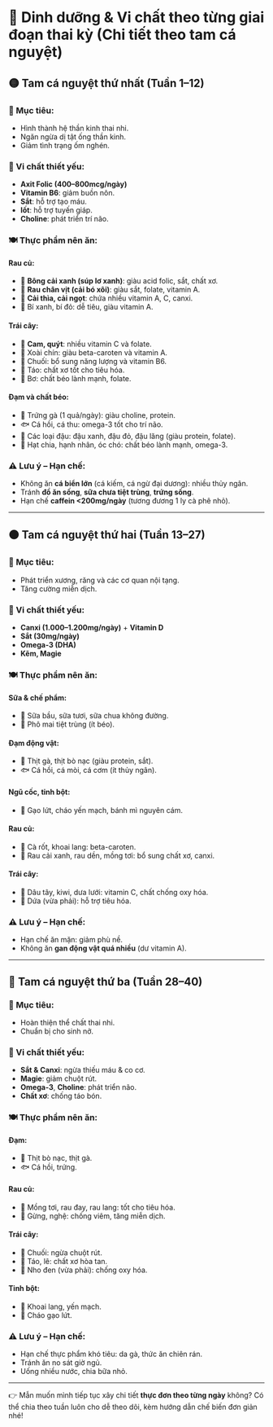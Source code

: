 # 🥗 Dinh dưỡng & Vi chất theo từng giai đoạn thai kỳ (Chi tiết theo tam cá nguyệt)

## 🟡 Tam cá nguyệt thứ nhất (Tuần 1–12)

### 🎯 Mục tiêu:

* Hình thành hệ thần kinh thai nhi.
* Ngăn ngừa dị tật ống thần kinh.
* Giảm tình trạng ốm nghén.

### 💊 Vi chất thiết yếu:

* **Axit Folic (400–800mcg/ngày)**
* **Vitamin B6**: giảm buồn nôn.
* **Sắt**: hỗ trợ tạo máu.
* **Iốt**: hỗ trợ tuyến giáp.
* **Choline**: phát triển trí não.

### 🍽️ Thực phẩm nên ăn:

#### Rau củ:

* 🥦 **Bông cải xanh (súp lơ xanh)**: giàu acid folic, sắt, chất xơ.
* 🥬 **Rau chân vịt (cải bó xôi)**: giàu sắt, folate, vitamin A.
* 🥬 **Cải thìa, cải ngọt**: chứa nhiều vitamin A, C, canxi.
* 🥒 Bí xanh, bí đỏ: dễ tiêu, giàu vitamin A.

#### Trái cây:

* 🍊 **Cam, quýt**: nhiều vitamin C và folate.
* 🥭 Xoài chín: giàu beta-caroten và vitamin A.
* 🍌 Chuối: bổ sung năng lượng và vitamin B6.
* 🍎 Táo: chất xơ tốt cho tiêu hóa.
* 🥑 Bơ: chất béo lành mạnh, folate.

#### Đạm và chất béo:

* 🥚 Trứng gà (1 quả/ngày): giàu choline, protein.
* 🐟 Cá hồi, cá thu: omega-3 tốt cho trí não.
* 🫘 Các loại đậu: đậu xanh, đậu đỏ, đậu lăng (giàu protein, folate).
* 🌰 Hạt chia, hạnh nhân, óc chó: chất béo lành mạnh, omega-3.

### ⚠️ Lưu ý – Hạn chế:

* Không ăn **cá biển lớn** (cá kiếm, cá ngừ đại dương): nhiều thủy ngân.
* Tránh **đồ ăn sống**, **sữa chưa tiệt trùng**, **trứng sống**.
* Hạn chế **caffein <200mg/ngày** (tương đương 1 ly cà phê nhỏ).

---

## 🟠 Tam cá nguyệt thứ hai (Tuần 13–27)

### 🎯 Mục tiêu:

* Phát triển xương, răng và các cơ quan nội tạng.
* Tăng cường miễn dịch.

### 💊 Vi chất thiết yếu:

* **Canxi (1.000–1.200mg/ngày)** + **Vitamin D**
* **Sắt (30mg/ngày)**
* **Omega-3 (DHA)**
* **Kẽm, Magie**

### 🍽️ Thực phẩm nên ăn:

#### Sữa & chế phẩm:

* 🥛 Sữa bầu, sữa tươi, sữa chua không đường.
* 🧀 Phô mai tiệt trùng (ít béo).

#### Đạm động vật:

* 🐔 Thịt gà, thịt bò nạc (giàu protein, sắt).
* 🐟 Cá hồi, cá mòi, cá cơm (ít thủy ngân).

#### Ngũ cốc, tinh bột:

* 🍚 Gạo lứt, cháo yến mạch, bánh mì nguyên cám.

#### Rau củ:

* 🥕 Cà rốt, khoai lang: beta-caroten.
* 🥬 Rau cải xanh, rau dền, mồng tơi: bổ sung chất xơ, canxi.

#### Trái cây:

* 🍓 Dâu tây, kiwi, dưa lưới: vitamin C, chất chống oxy hóa.
* 🍍 Dứa (vừa phải): hỗ trợ tiêu hóa.

### ⚠️ Lưu ý – Hạn chế:

* Hạn chế ăn mặn: giảm phù nề.
* Không ăn **gan động vật quá nhiều** (dư vitamin A).

---

## 🔴 Tam cá nguyệt thứ ba (Tuần 28–40)

### 🎯 Mục tiêu:

* Hoàn thiện thể chất thai nhi.
* Chuẩn bị cho sinh nở.

### 💊 Vi chất thiết yếu:

* **Sắt & Canxi**: ngừa thiếu máu & co cơ.
* **Magie**: giảm chuột rút.
* **Omega-3**, **Choline**: phát triển não.
* **Chất xơ**: chống táo bón.

### 🍽️ Thực phẩm nên ăn:

#### Đạm:

* 🥩 Thịt bò nạc, thịt gà.
* 🐟 Cá hồi, trứng.

#### Rau củ:

* 🥬 Mồng tơi, rau đay, rau lang: tốt cho tiêu hóa.
* 🧄 Gừng, nghệ: chống viêm, tăng miễn dịch.

#### Trái cây:

* 🍌 Chuối: ngừa chuột rút.
* 🍎 Táo, lê: chất xơ hòa tan.
* 🍇 Nho đen (vừa phải): chống oxy hóa.

#### Tinh bột:

* 🍠 Khoai lang, yến mạch.
* 🍚 Cháo gạo lứt.

### ⚠️ Lưu ý – Hạn chế:

* Hạn chế thực phẩm khó tiêu: da gà, thức ăn chiên rán.
* Tránh ăn no sát giờ ngủ.
* Uống nhiều nước, chia bữa nhỏ.

---

👉 Mẫn muốn mình tiếp tục xây chi tiết **thực đơn theo từng ngày** không? Có thể chia theo tuần luôn cho dễ theo dõi, kèm hướng dẫn chế biến đơn giản nhé!
